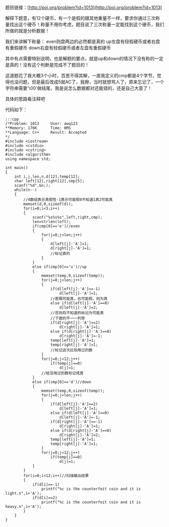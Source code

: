 <!--
.. title: POJ 1013 Counterfeit Dollar C++版
.. slug: poj-1013
.. date: 2013-04-07T06:20:11+08:00
.. tags:
.. link:
.. description:
.. type: text
-->

题目链接：[http://poj.org/problem?id=1013](http://poj.org/problem?id=1013)


解释下题意，有12个硬币，有一个是假的跟其他重量不一样，要求你通过三次称量找出这个硬币！称量不用你考虑，题目说了三次称量一定能找到这个硬币，我们所做的就是分析数据！

我们来讲解下称量：
even则盘两边的必然都是真的
up左盘有轻假硬币或者右盘有重假硬币
down右盘有轻假硬币或者左盘有重假硬币

其中有点需要特别说明，也是解题的要点，就是up和down的情况下没有称的一定是真的！没有这个判断是完成不了题目的！

这道题花了我大概3个小时，百思不得其解，一直我定义的cmp都是4个字节，觉得也没问题，但是最后改成5就AC了，我擦，当时就想骂人了，原来忘记了，一个字符串需要'\00'做结尾，我是说怎么数据都对还能错的，还是自己大意了！

具体的思路看注释吧

代码如下：

	:::cpp
	/*Problem: 1013		User: awq123
	**Memory: 176K		Time: 0MS
	**Language: C++		Result: Accepted
	*/
	#include <iostream>
	#include <cstdio>
	#include <cstring>
	#include <algorithm>
	using namespace std;

	int main()
	{
		int i,j,len,n,d[12],temp[12];
		char left[12],right[12],cmp[5];
		scanf("%d",&n;);
		while(n--)
		{
			//d数组表示真假性-1表示可能假0不知道1真2可能真
			memset(d,0,sizeof(d));
			for(i=0;i<3;i++)
			{
				scanf("%s%s%s",left,right,cmp);
				len=strlen(left);
				if(cmp[0]=='e')//even
				{
					for(j=0;j<len;j++)
					{
						d[left[j]-'A']=1;
						d[right[j]-'A']=1;
						//标记真的
					}
				}
				else if(cmp[0]=='u')//up
				{
					memset(temp,0,sizeof(temp));
					for(j=0;j<len;j++)
					{
						if(d[left[j]-'A']==-1)
							d[left[j]-'A']=1;
						//若既可能真，也可能假，则为真
						else if(d[left[j]-'A']==0)
							d[left[j]-'A']=2;
						//否则将不知道的标记为可能真
						//下面的不一一列举
						if(d[right[j]-'A']==2)
							d[right[j]-'A']=1;
						else if(d[right[j]-'A']==0)
							d[right[j]-'A']=-1;
						temp[left[j]-'A']=1;
						temp[right[j]-'A']=1;
						//标记这次比较用过的数
					}
					for(j=0;j<12;j++)
						if(temp[j]==0)
							d[j]=1;
					//给没用过的数标记成真
				}
				else if(cmp[0]=='d')//down
				{
					memset(temp,0,sizeof(temp));
					for(j=0;j<len;j++)
					{
						if(d[left[j]-'A']==2)
							d[left[j]-'A']=1;
						else if(d[left[j]-'A']==0)
							d[left[j]-'A']=-1;
						if(d[right[j]-'A']==-1)
							d[right[j]-'A']=1;
						else if(d[right[j]-'A']==0)
							d[right[j]-'A']=2;
						temp[left[j]-'A']=1;
						temp[right[j]-'A']=1;
					}
					for(j=0;j<12;j++)
						if(temp[j]==0)
							d[j]=1;
				}
			}
			for(i=0;i<12;i++)//扫描输出结果
			{
				if(d[i]==-1)
					printf("%c is the counterfeit coin and it is light.n",i+'A');
				if(d[i]==2)
					printf("%c is the counterfeit coin and it is heavy.n",i+'A');
			}	
		}
	}
